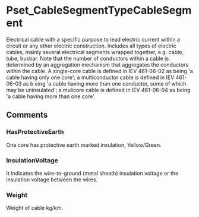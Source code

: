 # Pset_CableSegmentTypeCableSegment

Electrical cable with a specific purpose to lead electric current within a circuit or any other electric construction. Includes all types of electric cables, mainly several electrical segments wrapped together, e.g. cable, tube, busbar. Note that the number of conductors within a cable is determined by an aggregation mechanism that aggregates the conductors within the cable. A single-core cable is defined in IEV 461-06-02 as being 'a cable having only one core'; a multiconductor cable is defined in IEV 461-06-03 as b eing 'a cable having more than one conductor, some of which may be uninsulated'; a mulicore cable is defined in IEV 461-06-04 as being 'a cable having more than one core'.


## Comments

### HasProtectiveEarth

One core has protective earth marked insulation, Yellow/Green.

### InsulationVoltage

It indicates the wire-to-ground (metal sheath) insulation voltage or the insulation voltage between the wires.

### Weight

Weight of cable kg/km.

